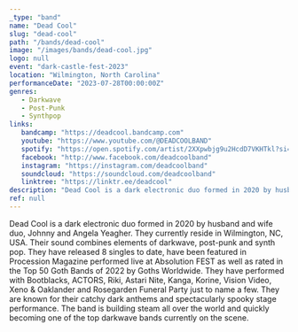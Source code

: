 ```yaml
---
_type: "band"
name: "Dead Cool"
slug: "dead-cool"
path: "/bands/dead-cool"
image: "/images/bands/dead-cool.jpg"
logo: null
event: "dark-castle-fest-2023"
location: "Wilmington, North Carolina"
performanceDate: "2023-07-28T00:00:00Z"
genres:
   - Darkwave
   - Post-Punk
   - Synthpop
links:
   bandcamp: "https://deadcool.bandcamp.com"
   youtube: "https://www.youtube.com/@DEADCOOLBAND"
   spotify: "https://open.spotify.com/artist/2XXpwbjg9u2HcdD7VKHTkl?si=3TqOASzCQMmDJe_x4ZBP6Q"
   facebook: "http://www.facebook.com/deadcoolband"
   instagram: "https://instagram.com/deadcoolband"
   soundcloud: "https://soundcloud.com/deadcoolband"
   linktree: "https://linktr.ee/deadcool"
description: "Dead Cool is a dark electronic duo formed in 2020 by husband and wife duo, Johnny and Angela Yeagher. Their sound combines elements of darkwave, post-punk and synth pop."
ref: null
---
```


Dead Cool is a dark electronic duo formed in 2020 by husband and wife duo, Johnny and Angela Yeagher. They currently reside in Wilmington, NC, USA. Their sound combines elements of darkwave, post-punk and synth pop. They have released 8 singles to date, have been featured in Procession Magazine performed live at Absolution FEST as well as  rated in the Top 50 Goth Bands of 2022 by Goths Worldwide. They have performed with Bootblacks, ACTORS, Riki, Astari Nite, Kanga, Korine, Vision Video, Xeno & Oaklander and Rosegarden Funeral Party just to name a few. They are known for their catchy dark anthems and spectacularly spooky stage performance. The band is building steam all over the world and quickly becoming one of the top darkwave bands currently on the scene.

